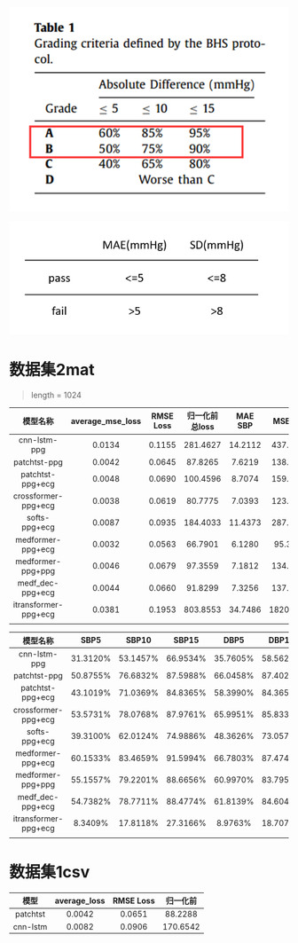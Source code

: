 

![BHS.png](image/BHS.png)

![AAMI.png](image/AAMI.png)

# 数据集2mat
> length = 1024

|         模型名称         | average_mse_loss | RMSE Loss | 归一化前总loss | MAE SBP |  MSE SBP  | SD_SBP  | MAE DBP | MSE DBP  | SD_DBP  | 
|:--------------------:|:----------------:|:---------:|:---------:|:-------:|:---------:|:-------:|:-------:|:--------:|:-------:|
|     cnn-lstm-ppg     |      0.0134      |  0.1155   | 281.4627  | 14.2112 | 437.2165  | 15.4965 | 11.9072 | 303.5553 | 12.4827 | 
|     patchtst-ppg     |      0.0042      |  0.0645   |  87.8265  | 7.6219  | 138.1481  | 8.8635  | 5.1728  | 77.4795  | 7.3165  |
|   patchtst-ppg+ecg   |      0.0048      |  0.0690   | 100.4596  | 8.7074  | 159.9748  | 9.1281  | 5.7956  | 81.5585  | 7.2161  | 
| crossformer-ppg+ecg  |      0.0038      |  0.0619   |  80.7775  | 7.0393  | 123.0274  | 8.6584  | 5.0378  | 67.1356  | 6.9595  | 
|    softs-ppg+ecg     |      0.0087      |  0.0935   | 184.4033  | 11.4373 | 287.6602  | 12.4303 | 8.0717  | 153.8381 | 9.6523  |
|  medformer-ppg+ecg   |      0.0032      |  0.0563   |  66.7901  | 6.1280  |  95.3150  | 7.5393  | 5.0020  | 64.8453  | 6.4997  |
|  medformer-ppg+ppg   |      0.0046      |  0.0679   | 97.3559   | 7.1812  | 134.3557  | 9.0748  | 5.9154  | 94.7465  | 7.9205  | 
|   medf_dec-ppg+ecg   |      0.0044      |  0.0660   |  91.8299  | 7.3256  | 137.3974  | 9.0064  | 5.7106  | 84.6292  | 7.4437  | 
| itransformer-ppg+ecg |      0.0381      |  0.1953   | 803.8553  | 34.7486 | 1820.0414 | 23.6844 | 23.1626 | 724.5032 | 13.9485 |
|                      |                  |           |           |         |           |         |         |          |         | 


|         模型名称         |   SBP5    |   SBP10   |   SBP15   |   DBP5    |   DBP10   |   DBP15   |
|:--------------------:|:---------:|:---------:|:---------:|:---------:|:---------:|:---------:|
|     cnn-lstm-ppg     | 31.3120%  | 53.1457%  | 66.9534%  | 35.7605%  | 58.5621%  | 71.9409%  |
|     patchtst-ppg     | 50.8755%  | 76.6832%  | 87.5988%  | 66.0458%  | 87.4029%  | 93.6918%  |
|   patchtst-ppg+ecg   | 43.1019%  | 71.0369%  | 84.8365%  | 58.3990%  | 84.3652%  | 92.5187%  |
| crossformer-ppg+ecg  | 53.5731%  | 78.0768%  | 87.9761%  | 65.9951%  | 85.8339%  | 92.0496%  |
|    softs-ppg+ecg     | 39.3100%  | 62.0124%  | 74.9886%  | 48.3626%  | 73.0579%  | 84.8845%  |
|  medformer-ppg+ecg   | 60.1533%  | 83.4659%  | 91.5994%  | 66.7803%  | 87.4745%  | 93.8422%  |
|  medformer-ppg+ppg   | 55.1557%  | 79.2201%  | 88.6656%  | 60.9970%  | 83.7954%  | 91.8172%  |
|   medf_dec-ppg+ecg   | 54.7382%  | 78.7711%  | 88.4774%  | 61.8139%  | 84.6041%  | 92.2181%  |
| itransformer-ppg+ecg |  8.3409%  | 17.8118%  | 27.3166%  |  8.9763%  | 18.7078%  | 29.4122%  |
|                      |           |           |           |           |           |           |


# 数据集1csv


|    模型     | average_loss | RMSE Loss |   归一化前   |
|:---------:|:------------:|:---------:|:--------:|
| patchtst  |   0.0042     |  0.0651   | 88.2288  |
| cnn-lstm  |    0.0082    |  0.0906   | 170.6542 |
